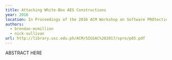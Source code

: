 ```yaml
---
title: Attacking White-Box AES Constructions
year: 2016
location: In Proceedings of the 2016 ACM Workshop on Software PROtection, pp. 85-90. 2016.
authors: 
  - brendan-mcmillion
  - nick-sullivan
url: http://library.usc.edu.ph/ACM/SIGSAC%202017/spro/p85.pdf
---
```


ABSTRACT HERE